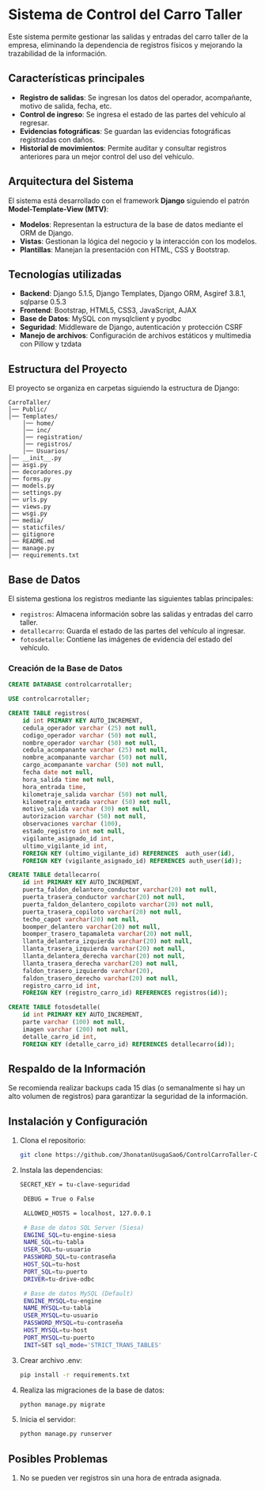 # Sistema de Control del Carro Taller

Este sistema permite gestionar las salidas y entradas del carro taller de la empresa, eliminando la dependencia de registros físicos y mejorando la trazabilidad de la información.

## Características principales
- **Registro de salidas**: Se ingresan los datos del operador, acompañante, motivo de salida, fecha, etc.
- **Control de ingreso**: Se ingresa el estado de las partes del vehículo al regresar.
- **Evidencias fotográficas**: Se guardan las evidencias fotográficas registradas con daños.
- **Historial de movimientos**: Permite auditar y consultar registros anteriores para un mejor control del uso del vehículo.

## Arquitectura del Sistema
El sistema está desarrollado con el framework **Django** siguiendo el patrón **Model-Template-View (MTV)**:
- **Modelos**: Representan la estructura de la base de datos mediante el ORM de Django.
- **Vistas**: Gestionan la lógica del negocio y la interacción con los modelos.
- **Plantillas**: Manejan la presentación con HTML, CSS y Bootstrap.

## Tecnologías utilizadas
- **Backend**: Django 5.1.5, Django Templates, Django ORM, Asgiref 3.8.1, sqlparse 0.5.3
- **Frontend**: Bootstrap, HTML5, CSS3, JavaScript, AJAX
- **Base de Datos**: MySQL con mysqlclient y pyodbc
- **Seguridad**: Middleware de Django, autenticación y protección CSRF
- **Manejo de archivos**: Configuración de archivos estáticos y multimedia con Pillow y tzdata

## Estructura del Proyecto
El proyecto se organiza en carpetas siguiendo la estructura de Django:
```
CarroTaller/
│── Public/
│── Templates/
    │── home/
    │── inc/
    │── registration/
    │── registros/
    │── Usuarios/
│── __init__.py
│── asgi.py
│── decoradores.py
│── forms.py
│── models.py
│── settings.py
│── urls.py
│── views.py
│── wsgi.py
│── media/
│── staticfiles/
│── gitignore
│── README.md
│── manage.py
│── requirements.txt
```

## Base de Datos
El sistema gestiona los registros mediante las siguientes tablas principales:
- `registros`: Almacena información sobre las salidas y entradas del carro taller.
- `detallecarro`: Guarda el estado de las partes del vehículo al ingresar.
- `fotosdetalle`: Contiene las imágenes de evidencia del estado del vehículo.

### Creación de la Base de Datos
```sql
CREATE DATABASE controlcarrotaller;

USE controlcarrotaller;

CREATE TABLE registros(
    id int PRIMARY KEY AUTO_INCREMENT,
    cedula_operador varchar (25) not null, 
    codigo_operador varchar (50) not null,
    nombre_operador varchar (50) not null,
    cedula_acompanante varchar (25) not null,
    nombre_acompanante varchar (50) not null,
    cargo_acompanante varchar (50) not null,
    fecha date not null,
    hora_salida time not null,
    hora_entrada time,
    kilometraje_salida varchar (50) not null,
    kilometraje_entrada varchar (50) not null,
    motivo_salida varchar (30) not null,
    autorizacion varchar (50) not null,
    observaciones varchar (100), 
    estado_registro int not null,
    vigilante_asignado_id int,
    ultimo_vigilante_id int,
    FOREIGN KEY (ultimo_vigilante_id) REFERENCES  auth_user(id),
    FOREIGN KEY (vigilante_asignado_id) REFERENCES auth_user(id));

CREATE TABLE detallecarro(
    id int PRIMARY KEY AUTO_INCREMENT,
    puerta_faldon_delantero_conductor varchar(20) not null, 
    puerta_trasera_conductor varchar(20) not null,
    puerta_faldon_delantero_copiloto varchar(20) not null,
    puerta_trasera_copiloto varchar(20) not null,
    techo_capot varchar(20) not null,
    boomper_delantero varchar(20) not null,
    boomper_trasero_tapamaleta varchar(20) not null,
    llanta_delantera_izquierda varchar(20) not null,
    llanta_trasera_izquierda varchar(20) not null,
    llanta_delantera_derecha varchar(20) not null,
    llanta_trasera_derecha varchar(20) not null,
    faldon_trasero_izquierdo varchar(20), 
    faldon_trasero_derecho varchar(20) not null,
    registro_carro_id int,
    FOREIGN KEY (registro_carro_id) REFERENCES registros(id));

CREATE TABLE fotosdetalle(
    id int PRIMARY KEY AUTO_INCREMENT,
    parte varchar (100) not null,
    imagen varchar (200) not null,
    detalle_carro_id int,
    FOREIGN KEY (detalle_carro_id) REFERENCES detallecarro(id));


```

## Respaldo de la Información
Se recomienda realizar backups cada 15 días (o semanalmente si hay un alto volumen de registros) para garantizar la seguridad de la información.

## Instalación y Configuración
1. Clona el repositorio:
   ```bash
   git clone https://github.com/JhonatanUsugaSao6/ControlCarroTaller-Compras-Reman-.git
   ```
2. Instala las dependencias:
   ```bash
   SECRET_KEY = tu-clave-seguridad

    DEBUG = True o False

    ALLOWED_HOSTS = localhost, 127.0.0.1

    # Base de datos SQL Server (Siesa)
    ENGINE_SQL=tu-engine-siesa
    NAME_SQL=tu-tabla
    USER_SQL=tu-usuario
    PASSWORD_SQL=tu-contraseña
    HOST_SQL=tu-host
    PORT_SQL=tu-puerto
    DRIVER=tu-drive-odbc

    # Base de datos MySQL (Default)
    ENGINE_MYSQL=tu-engine
    NAME_MYSQL=tu-tabla
    USER_MYSQL=tu-usuario
    PASSWORD_MYSQL=tu-contraseña
    HOST_MYSQL=tu-host
    PORT_MYSQL=tu-puerto
    INIT=SET sql_mode='STRICT_TRANS_TABLES'
   ```

3. Crear archivo .env:
   ```bash
   pip install -r requirements.txt
   ```

4. Realiza las migraciones de la base de datos:
   ```bash
   python manage.py migrate
   ```
5. Inicia el servidor:
   ```bash
   python manage.py runserver
   ```

## Posibles Problemas
1. No se pueden ver registros sin una hora de entrada asignada.

